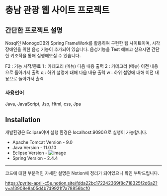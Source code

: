 # 충남 관광 웹 사이트 프로젝트

## 간단한 프로젝트 설명

Nosql인 MonogoDB와 Spring FrameWork를 활용하여 구현한 웹 사이트이며,
시각장애인을 위한 음성 기능이 추가되어 있습니다.
음성기능을 Test 해보고 싶으시면 간단한 키조작을 통해 실행해보실 수 있습니다.

F2 : 기능 시작/종료
1 : 카테고리 (메뉴) 다음 내용 출력
2 : 카테고리 (메뉴) 이전 내용으로 돌아가서 출력
q : 하위 설명에 대해 다음 내용 출력
w : 하위 설명에 대해 이전 내용으로 돌아가서 출력

### 사용언어
Java, JavaScript, Jsp, Html, css, Jpa

## Installation
개발환경은 Eclipse이며 실행 환경은 localhost:9090으로 실행이 가능합니다.

* Apache Tomcat Version - 9.0
* Java Version - 11.0.10
* Eclipse Version -
![image](https://user-images.githubusercontent.com/48474613/132295064-de204dd6-cf4c-4907-b860-3852aa1ef4d1.png)
* Spring Version - 2.4.4

* * *


코드에 대한 부분적인 자세한 설명은 Notion에 정리가 되어있으니 확인 부탁드립니다.

https://pyrite-april-c5e.notion.site/fdda22bc172242369f8c718325f2d6a2?v=a13908e8a05d4b7d9921f7a78856bcf0
